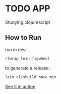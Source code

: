 # TODO APP
Studying clojurescript

## How to Run
run in dev:
```sh
rlwrap lein figwheel
```

to generate a release:
```sh
lein cljsbuild once min
```

[See it in action](http://jsanchesleao.github.io/cljs-todolist)